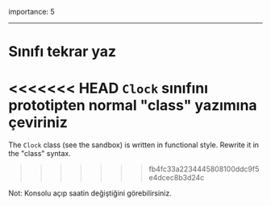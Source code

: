 importance: 5

---

# Sınıfı tekrar yaz

<<<<<<< HEAD
`Clock` sınıfını prototipten normal "class" yazımına çeviriniz
=======
The `Clock` class (see the sandbox) is written in functional style. Rewrite it in the "class" syntax.
>>>>>>> fb4fc33a2234445808100ddc9f5e4dcec8b3d24c

Not: Konsolu açıp saatin değiştiğini görebilirsiniz.
